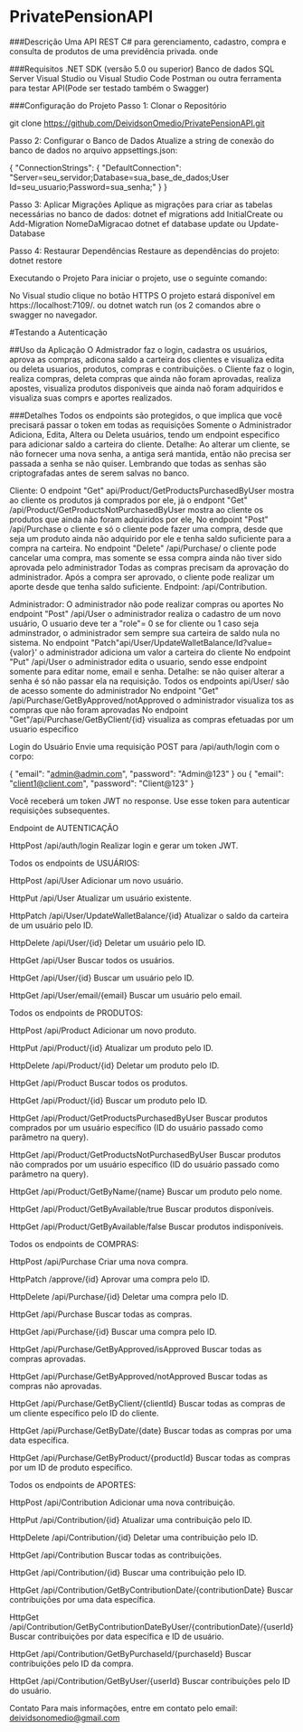 # PrivatePensionAPI

###Descrição
Uma API REST C# para gerenciamento, cadastro, compra e consulta de produtos de uma previdência privada. onde  

###Requisitos
.NET SDK (versão 5.0 ou superior)
Banco de dados SQL Server
Visual Studio ou Visual Studio Code
Postman ou outra ferramenta para testar API(Pode ser testado também o Swagger)

###Configuração do Projeto
Passo 1: Clonar o Repositório

git clone https://github.com/DeividsonOmedio/PrivatePensionAPI.git

Passo 2: Configurar o Banco de Dados
Atualize a string de conexão do banco de dados no arquivo appsettings.json:


{
  "ConnectionStrings": {
    "DefaultConnection": "Server=seu_servidor;Database=sua_base_de_dados;User Id=seu_usuario;Password=sua_senha;"
  }
}

Passo 3: Aplicar Migrações
Aplique as migrações para criar as tabelas necessárias no banco de dados:
dotnet ef migrations add InitialCreate ou Add-Migration NomeDaMigracao
dotnet ef database update ou Update-Database

Passo 4: Restaurar Dependências
Restaure as dependências do projeto:
dotnet restore

Executando o Projeto
Para iniciar o projeto, use o seguinte comando:

No Visual studio clique no botão HTTPS
O projeto estará disponível em https://localhost:7109/.
ou dotnet watch run (os 2 comandos abre o swagger no navegador.

#Testando a Autenticação

##Uso da Aplicação
O Admistrador faz o login, cadastra os usuários, aprova as compras, adicona saldo a carteira dos clientes e visualiza edita ou deleta usuarios, produtos, compras e contribuições.
o Cliente faz o login, realiza compras, deleta compras que ainda não foram aprovadas, realiza apostes, visualiza produtos disponiveis que ainda naõ foram adquiridos e visualiza suas comprs e aportes realizados. 

###Detalhes
Todos os endpoints são protegidos, o que implica que você precisará passar o token em todas as requisições
Somente o Administrador Adiciona, Edita, Altera ou Deleta usuários, tendo um endpoint especifico para adicionar saldo a carteira do cliente.
Detalhe: Ao alterar um cliente, se não fornecer uma nova senha, a antiga será mantida, então não precisa ser passada a senha se não quiser. Lembrando que todas as senhas são criptografadas antes de serem salvas no banco.

Cliente:
O endpoint "Get" api/Product/GetProductsPurchasedByUser mostra ao cliente os produtos já comprados por ele,
já o endpont "Get" /api/Product/GetProductsNotPurchasedByUser mostra ao cliente os produtos que ainda não foram adquiridos por ele,
No endpoint "Post" /api/Purchase o cliente e só o cliente pode fazer uma compra, desde que seja um produto ainda não adquirido por ele e tenha saldo suficiente para a compra na carteira.
No endpoint "Delete" /api/Purchase/ o cliente pode cancelar uma compra, mas somente se essa compra ainda não tiver sido aprovada pelo administrador
Todas as compras precisam da aprovação do administrador.
Após a compra ser aprovado, o cliente pode realizar um aporte desde que tenha saldo suficiente. Endpoint: /api/Contribution.

Administrador:
O administrador não pode realizar compras ou aportes
No endpoint "Post" /api/User o administrador realiza o cadastro de um novo usuário, O usuario deve ter a "role"= 0 se for cliente ou 1 caso seja adminstrador, o administrador sem sempre sua carteira de saldo nula no sistema.
No endpoint "Patch"api/User/UpdateWalletBalance/Id?value={valor}' o administrador adiciona um valor a carteira do cliente
No endpoint "Put" /api/User o administrador edita o usuario, sendo esse endpoint somente para editar nome, email e senha. Detalhe: se não quiser alterar a senha é só não passar ela na requisição.
Todos os endpoints api/User/ são de acesso somente do administrador
No endpoint "Get" /api/Purchase/GetByApproved/notApproved o administrador visualiza tos as compras que não foram aprovadas
No endpoint "Get"/api/Purchase/GetByClient/{id} visualiza as compras efetuadas por um usuario especifico

Login do Usuário
Envie uma requisição POST para /api/auth/login com o corpo:

{
	"email": "admin@admin.com",
    	"password": "Admin@123"
}
ou
{
	"email": "client1@client.com",
    	"password": "Client@123"
}

Você receberá um token JWT no response. Use esse token para autenticar requisições subsequentes.


Endpoint de AUTENTICAÇÃO

HttpPost /api/auth/login
Realizar login e gerar um token JWT.

Todos os endpoints de USUÁRIOS:

HttpPost /api/User
Adicionar um novo usuário.

HttpPut /api/User
Atualizar um usuário existente.

HttpPatch /api/User/UpdateWalletBalance/{id}
Atualizar o saldo da carteira de um usuário pelo ID.

HttpDelete /api/User/{id}
Deletar um usuário pelo ID.

HttpGet /api/User
Buscar todos os usuários.

HttpGet /api/User/{id}
Buscar um usuário pelo ID.

HttpGet /api/User/email/{email}
Buscar um usuário pelo email.

Todos os endpoints de PRODUTOS:

HttpPost /api/Product
Adicionar um novo produto.

HttpPut /api/Product/{id}
Atualizar um produto pelo ID.

HttpDelete /api/Product/{id}
Deletar um produto pelo ID.

HttpGet /api/Product
Buscar todos os produtos.

HttpGet /api/Product/{id}
Buscar um produto pelo ID.

HttpGet /api/Product/GetProductsPurchasedByUser
Buscar produtos comprados por um usuário específico (ID do usuário passado como parâmetro na query).

HttpGet /api/Product/GetProductsNotPurchasedByUser
Buscar produtos não comprados por um usuário específico (ID do usuário passado como parâmetro na query).

HttpGet /api/Product/GetByName/{name}
Buscar um produto pelo nome.

HttpGet /api/Product/GetByAvailable/true
Buscar produtos disponíveis.

HttpGet /api/Product/GetByAvailable/false
Buscar produtos indisponíveis.


Todos os endpoints de COMPRAS:

HttpPost /api/Purchase
Criar uma nova compra.

HttpPatch /approve/{id}
Aprovar uma compra pelo ID.

HttpDelete /api/Purchase/{id}
Deletar uma compra pelo ID.

HttpGet /api/Purchase
Buscar todas as compras.

HttpGet /api/Purchase/{id}
Buscar uma compra pelo ID.

HttpGet /api/Purchase/GetByApproved/isApproved
Buscar todas as compras aprovadas.

HttpGet /api/Purchase/GetByApproved/notApproved
Buscar todas as compras não aprovadas.

HttpGet /api/Purchase/GetByClient/{clientId}
Buscar todas as compras de um cliente específico pelo ID do cliente.

HttpGet /api/Purchase/GetByDate/{date}
Buscar todas as compras por uma data específica.

HttpGet /api/Purchase/GetByProduct/{productId}
Buscar todas as compras por um ID de produto específico.


Todos os endpoints de APORTES:

HttpPost /api/Contribution
Adicionar uma nova contribuição.

HttpPut /api/Contribution/{id}
Atualizar uma contribuição pelo ID.

HttpDelete /api/Contribution/{id}
Deletar uma contribuição pelo ID.

HttpGet /api/Contribution
Buscar todas as contribuições.

HttpGet /api/Contribution/{id}
Buscar uma contribuição pelo ID.

HttpGet /api/Contribution/GetByContributionDate/{contributionDate}
Buscar contribuições por uma data específica.

HttpGet /api/Contribution/GetByContributionDateByUser/{contributionDate}/{userId}
Buscar contribuições por data específica e ID de usuário.

HttpGet /api/Contribution/GetByPurchaseId/{purchaseId}
Buscar contribuições pelo ID da compra.

HttpGet /api/Contribution/GetByUser/{userId}
Buscar contribuições pelo ID do usuário.



Contato
Para mais informações, entre em contato pelo email: deividsonomedio@gmail.com

